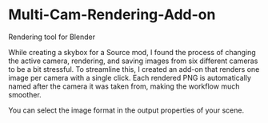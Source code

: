 # Multi-Cam-Rendering-Add-on
Rendering tool for Blender

While creating a skybox for a Source mod, I found the process of changing the active camera, rendering, and saving images from six different cameras to be a bit stressful. To streamline this, I created an add-on that renders one image per camera with a single click. Each rendered PNG is automatically named after the camera it was taken from, making the workflow much smoother.

You can select the image format in the output properties of your scene.

